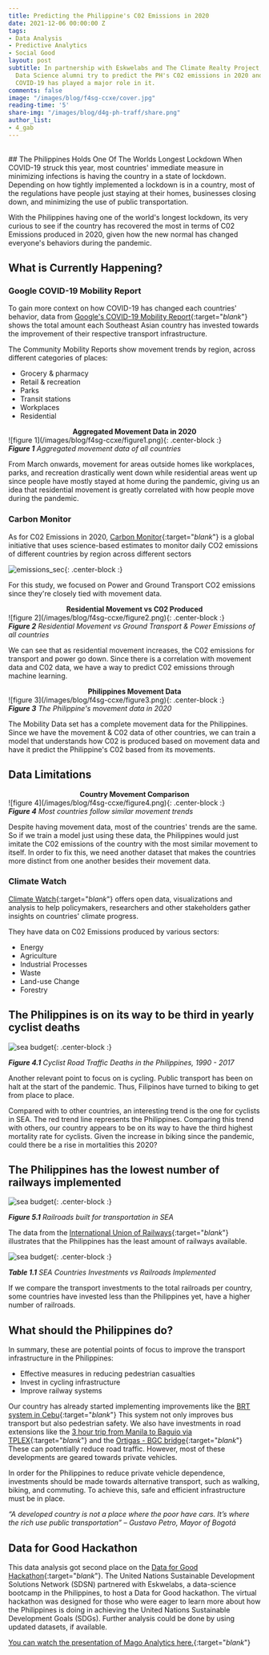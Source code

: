 ```yaml
---
title: Predicting the Philippine's C02 Emissions in 2020
date: 2021-12-06 00:00:00 Z
tags:
- Data Analysis
- Predictive Analytics
- Social Good
layout: post
subtitle: In partnership with Eskwelabs and The Climate Realty Project, Eskwelabs'
  Data Science alumni try to predict the PH's C02 emissions in 2020 and analyze if
  COVID-19 has played a major role in it.
comments: false
image: "/images/blog/f4sg-ccxe/cover.jpg"
reading-time: '5'
share-img: "/images/blog/d4g-ph-traff/share.png"
author_list:
- 4_gab
---
```


<br>
## The Philippines Holds One Of The Worlds Longest Lockdown
 When COVID-19 struck this year, most countries' immediate measure in minimizing infections is having the country in a state of lockdown. Depending on how tightly implemented a lockdown is in a country, most of the regulations have people just staying at their homes, businesses closing down, and minimizing the use of public transportation.

 With the Philippines having one of the world's longest lockdown, its very curious to see if the country has recovered the most in terms of C02 Emissions produced in 2020, given how the new normal has changed everyone's behaviors during the pandemic.

## What is Currently Happening?

### Google COVID-19 Mobility Report
To gain more context on how COVID-19 has changed each countries' behavior, data from [Google's COVID-19 Mobility Report](https://www.google.com/covid19/mobility/){:target="_blank_"} shows the total amount each Southeast Asian country has invested towards the improvement of their respective transport infrastructure.

The Community Mobility Reports show movement trends by region, across different categories of places:
- Grocery & pharmacy
- Retail & recreation
- Parks
- Transit stations
- Workplaces
- Residential

<center><b>Aggregated Movement Data in 2020</b></center>
![figure 1](/images/blog/f4sg-ccxe/figure1.png){: .center-block :}
<figcaption><i><b>Figure 1</b> Aggregated movement data of all countries</i></figcaption>

From March onwards, movement for areas outside homes like workplaces, parks, and recreation drastically went down while residential areas went up since people have mostly stayed at home during the pandemic, giving us an idea that residential movement is greatly correlated with how people move during the pandemic.

### Carbon Monitor
As for C02 Emissions in 2020, [Carbon Monitor](https://carbonmonitor.org/){:target="_blank_"} is a global initiative that uses science-based estimates to monitor daily CO2 emissions of different countries by region across different sectors

![emissions_sec](/images/blog/f4sg-ccxe/emission_sec.png){: .center-block :}

For this study, we focused on Power and Ground Transport CO2 emissions since they're closely tied with movement data.

<center><b>Residential Movement vs C02 Produced</b></center>
![figure 2](/images/blog/f4sg-ccxe/figure2.png){: .center-block :}
<figcaption><i><b>Figure 2</b> Residential Movement vs Ground Transport & Power Emissions of all countries</i></figcaption>

We can see that as residential movement increases, the C02 emissions for transport and power go down. Since there is a correlation with movement data and C02 data, we have a way to predict C02 emissions through machine learning.

<center><b>Philippines Movement Data</b></center>
![figure 3](/images/blog/f4sg-ccxe/figure3.png){: .center-block :}
<figcaption><i><b>Figure 3</b> The Philippine's movement data in 2020</i></figcaption>

The Mobility Data set has a complete movement data for the Philippines. Since we have the movement & C02 data of other countries, we can train a model that understands how C02 is produced based on movement data and have it predict the Philippine's C02 based from its movements.


## Data Limitations
<center><b>Country Movement Comparison</b></center>
![figure 4](/images/blog/f4sg-ccxe/figure4.png){: .center-block :}
<figcaption><i><b>Figure 4</b> Most countries follow similar movement trends</i></figcaption>

Despite having movement data, most of the countries' trends are the same. So if we train a model just using these data, the Philippines would just imitate the C02 emissions of the country with the most similar movement to itself. In order to fix this, we need another dataset that makes the countries more distinct from one another besides their movement data.

### Climate Watch
[Climate Watch](https://carbonmonitor.org/){:target="_blank_"} offers open data, visualizations and analysis to help policymakers, researchers and other stakeholders gather insights on countries' climate progress.

They have data on C02 Emissions produced by various sectors:
- Energy
- Agriculture
- Industrial Processes
- Waste
- Land-use Change
- Forestry



## The Philippines is on its way to be third in yearly cyclist deaths

![sea budget](/images/blog/d4g-ph-traff/chart5.PNG){: .center-block :}
<figcaption><i><b>Figure 4.1</b> Cyclist Road Traffic Deaths in the Philippines, 1990 - 2017</i></figcaption>

Another relevant point to focus on is cycling. Public transport has been on halt at the start of the pandemic. Thus, Filipinos have turned to biking to get from place to place.

Compared with to other countries, an interesting trend is the one for cyclists in SEA. The red trend line represents the Philippines. Comparing this trend with others, our country appears to be on its way to have the third highest mortality rate for cyclists. Given the increase in biking since the pandemic, could there be a rise in mortalities this 2020?

## The Philippines has the lowest number of railways implemented

![sea budget](/images/blog/d4g-ph-traff/chart6.PNG){: .center-block :}
<figcaption><i><b>Figure 5.1</b> Railroads built for transportation in SEA</i></figcaption>

The data from the [International Union of Railways](https://data.worldbank.org/indicator/IS.RRS.TOTL.KM){:target="_blank_"} illustrates that the Philippines has the least amount of railways available.

![sea budget](/images/blog/d4g-ph-traff/chart7.PNG){: .center-block :}
<figcaption><i><b>Table 1.1</b> SEA Countries Investments vs Railroads Implemented</i></figcaption>

If we compare the transport investments to the total railroads per country, some countries have invested less than the Philippines yet, have a higher number of railroads.

## What should the Philippines do?

In summary, these are potential points of focus to improve the transport infrastructure in the Philippines:
- Effective measures in reducing pedestrian casualties
- Invest in cycling infrastructure
- Improve railway systems

Our country has already started implementing improvements like the [BRT system in Cebu](https://www.pna.gov.ph/articles/1094751){:target="_blank_"} This system not only improves bus transport but also pedestrian safety. We also have investments in road extensions like the [3 hour trip from Manila to Baguio via TPLEX](https://www.sunstar.com.ph/article/1863854/Pampanga/Local-News/TPLEx-reduces-Manila-Baguio-travel-time-to-3-hours){:target="_blank_"} and the [Ortigas - BGC bridge](https://www.topgear.com.ph/news/motoring-news/bgc-ortigas-bridge-meet-a962-20200807){:target="_blank_"} These can potentially reduce road traffic. However, most of these developments are geared towards private vehicles.

In order for the Philippines to reduce private vehicle dependence, investments should be made towards alternative transport, such as walking, biking, and commuting. To achieve this, safe and efficient infrastructure must be in place.

<i>“A developed country is not a place where the poor have cars. It’s where the rich use public transportation” – Gustavo Petro, Mayor of Bogotá</i>

## Data for Good Hackathon

This data analysis got second place on the [Data for Good Hackathon](https://www.unsdsn.org/data-for-good-hackathon-philippines){:target="_blank_"}. The United Nations Sustainable Development Solutions Network (SDSN) partnered with Eskwelabs, a data-science bootcamp in the Philippines, to host a Data for Good hackathon. The virtual hackathon was designed for those who were eager to learn more about how the Philippines is doing in achieving the United Nations Sustainable Development Goals (SDGs). Further analysis could be done by using updated datasets, if available.

[You can watch the presentation of Mago Analytics here.](https://www.facebook.com/Eskwelabs/videos/2434475030179439/?t=5110){:target="_blank_"}
